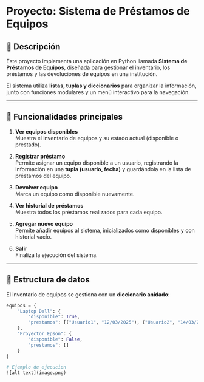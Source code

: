 # Proyecto: Sistema de Préstamos de Equipos

## 📖 Descripción
Este proyecto implementa una aplicación en Python llamada **Sistema de Préstamos de Equipos**, diseñada para gestionar el inventario, los préstamos y las devoluciones de equipos en una institución.

El sistema utiliza **listas, tuplas y diccionarios** para organizar la información, junto con funciones modulares y un menú interactivo para la navegación.

---

## 📌 Funcionalidades principales

1. **Ver equipos disponibles**  
   Muestra el inventario de equipos y su estado actual (disponible o prestado).

2. **Registrar préstamo**  
   Permite asignar un equipo disponible a un usuario, registrando la información en una **tupla (usuario, fecha)** y guardándola en la lista de préstamos del equipo.

3. **Devolver equipo**  
   Marca un equipo como disponible nuevamente.

4. **Ver historial de préstamos**  
   Muestra todos los préstamos realizados para cada equipo.

5. **Agregar nuevo equipo**  
   Permite añadir equipos al sistema, inicializados como disponibles y con historial vacío.

6. **Salir**  
   Finaliza la ejecución del sistema.

---

## 📂 Estructura de datos
El inventario de equipos se gestiona con un **diccionario anidado**:

```python
equipos = {
    "Laptop Dell": {
        "disponible": True,
        "prestamos": [("Usuario1", "12/03/2025"), ("Usuario2", "14/03/2025")]
    },
    "Proyector Epson": {
        "disponible": False,
        "prestamos": []
    }
} 

# Ejemplo de ejecucion
![alt text](image.png)